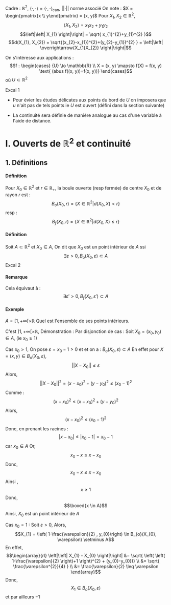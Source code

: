 Cadre : $\mathbb{R}^{2}$, $\left< \cdot, \cdot \right> = \left< \cdot, \cdot \right>_{\text{can}}$, $\left|\left| \cdot \right|\right|$ norme associé
On note : $X = \begin{pmatrix}x \\ y\end{pmatrix} = (x, y)$
Pour $X_{1}, X_{2} \in \mathbb{R}^{2}$,
$$\left< X_{1}, X_{2} \right> =x_{1}x_{2}+y_{1}y_{2}$$
$$\left|\left| X_{1} \right|\right| = \sqrt{ x_{1}^{2}+y_{1}^{2} }$$
$$d(X_{1}, X_{2}) = \sqrt{(x_{2}-x_{1})^{2}+(y_{2}-y_{1})^{2} } = \left|\left| \overrightarrow{X_{1}X_{2}} \right|\right|$$

On s'intéresse aux applications :
$$f : \begin{cases}
{U} \to \mathbb{R} \\
X = (x, y) \mapsto f(X) = f(x, y) \text{ (abus f((x, y))=f(x, y))}
\end{cases}$$
où $U \subset \mathbb{R}^{2}$

Excal 1

- Pour évier les études délicates aux points du bord de $U$ on imposera que $u$ n'ait pas de tels points ie $U$ est ouvert
(défini dans la section suivante)

- La continuité sera définie de manière analogue au cas d'une variable à l'aide de distance. 

# I. Ouverts de $\mathbb{R}^{2}$ et continuité
## 1. Définitions
#### Définition
Pour $X_{0} \in \mathbb{R}^{2}$ et $r \in \mathbb{R}_{+}$, 
la boule ouverte (resp fermée) de centre $X_{0}$ et de rayon $r$ est :
$$
B_{o}(X_{0}, r) = \{ X \in \mathbb{R}^{2} | d(X_{0}, X) < r \}
$$
resp :
$$B_{f}(X_{0}, r) = \{ X \in \mathbb{R}^{2} | d(X_{0}, X) \leq r \}$$

#### Définition
Soit $A \subset \mathbb{R}^{2}$ et $X_{0} \in A$, 
On dit que $X_{0}$ est un point intérieur de $A$ ssi 
$$
\exists \varepsilon >0, B_{o}(X_{0}, \varepsilon) \subset A
$$
Excal 2

#### Remarque
Cela équivaut à : 
$$
\exists \varepsilon' >0, B_{f}(X_{0}, \varepsilon') \subset A
$$

#### Exemple
$A=[1, + \infty[ \times \mathbb{R}$ 
Quel est l'ensemble de ses points intérieurs. 

C'est $]1, + \infty[\times \mathbb{R}$, 
Démonstration : 
Par disjonction de cas : 
Soit $X_{0} = (x_{0}, y_{0}) \in A$, (ie $x_{0}\geq 1$)

Cas $x_{0} > 1$, 
On pose $\varepsilon = x_{0}-1>0$ et
et on a : $B_{o}(X_{0}, \varepsilon) \subset A$
En effet pour $X = (x, y) \in B_{o}(X_{0}, \varepsilon)$, 
$$\left|\left| X-X_{0} \right|\right| \leq \varepsilon$$
Alors, 
$$
\left|\left| X-X_{0} \right|\right| ^{2} = (x-x_{0})^{2}+(y-y_{0})^{2} \leq (x_{0}-1)^{2}
$$
Comme :
$$(x-x_{0})^{2}\leq (x-x_{0})^{2} + (y-y_{0})^{2}$$
Alors, 
$$(x-x_{0})^{2}\leq (x_{0}-1)^{2}$$
Donc, en prenant les racines : 
$$\left| x-x_{0}\right|\leq \left| x_{0}-1\right| = x_{0}-1$$
car $x_{0} \in A$
Or, 
$$x_{0}-x\leq x-x_{0}$$
Donc, 
$$x_{0}-x\leq x-x_{0}$$
Ainsi , 
$$x \geq 1$$
Donc,
$$\boxed{x \in A}$$
Ainsi, 
$X_{0}$ est un point intérieur de $A$

Cas $x_{0} = 1$ : 
Soit $\varepsilon>0$, 
Alors, 
$$X_{1} = \left( 1-\frac{\varepsilon}{2} , y_{0}\right) \in B_{o}(X_{0}, \varepsilon) \setminus A$$
En effet, 
$$\begin{array}{rl}
\left|\left| X_{1} - X_{0} \right|\right| &= \sqrt{ \left(  \left( 1-\frac{\varepsilon}{2}  \right)+1 \right)^{2} + (y_{0}-y_{0})} \\
&= \sqrt{ \frac{\varepsilon^{2}}{4} } \\
&= \frac{\varepsilon}{2} \leq \varepsilon
\end{array}$$
Donc, 
$$X_{1} \in B_{o}(X_{0}, \varepsilon)$$
et par ailleurs $-1$